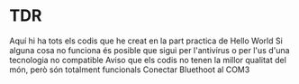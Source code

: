 # TDR
Aquí hi ha tots els codis que he creat en la part practica de Hello World
Si alguna cosa no funciona és posible que sigui per l'antivirus o per l'us d'una tecnologia no compatible
Aviso que els codis no tenen la millor qualitat del món, però són totalment funcionals
Conectar Bluethoot al COM3

